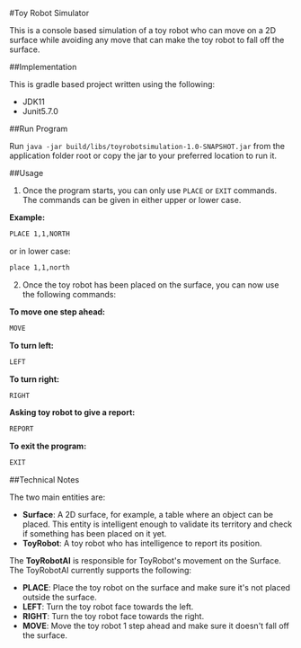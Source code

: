 #Toy Robot Simulator

This is a console based simulation of a toy robot who can move on a 2D surface while avoiding any move that can make the toy robot to fall off the surface.

##Implementation

This is gradle based project written using the following:

- JDK11
- Junit5.7.0


##Run Program

Run `java -jar build/libs/toyrobotsimulation-1.0-SNAPSHOT.jar` from the application folder root or copy the jar to your preferred location to run it.

##Usage

1. Once the program starts, you can only use `PLACE` or `EXIT` commands. The commands can be given in either upper or lower case.

**Example:**
```bash
PLACE 1,1,NORTH
```
or in lower case:
```bash
place 1,1,north
```

2. Once the toy robot has been placed on the surface, you can now use the following commands:

**To move one step ahead:**
```bash
MOVE
```

**To turn left:**
```bash
LEFT
```
**To turn right:**
```bash
RIGHT
```
**Asking toy robot to give a report:**
```bash
REPORT
```
**To exit the program:**
```bash
EXIT
```

##Technical Notes

The two main entities are:

- **Surface**: A 2D surface, for example, a table where an object can be placed. This entity is intelligent enough to validate its territory and check if something has been placed on it yet.
- **ToyRobot**: A toy robot who has intelligence to report its position.

The **ToyRobotAI** is responsible for ToyRobot's movement on the Surface. The ToyRobotAI currently supports the following:

- **PLACE**: Place the toy robot on the surface and make sure it's not placed outside the surface.
- **LEFT**: Turn the toy robot face towards the left.
- **RIGHT**: Turn the toy robot face towards the right.
- **MOVE**: Move the toy robot 1 step ahead and make sure it doesn't fall off the surface.

